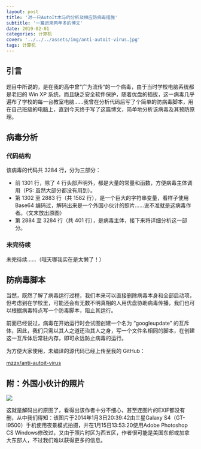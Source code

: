 ```yaml
---
layout: post
title: '对一只AutoIt木马的分析及相应防病毒措施'
subtitle: '一篇迟来两年多的博文'
date: 2019-02-01
categories: 计算机
cover: '../../../assets/img/anti-autoit-virus.jpg'
tags: 计算机
---
```


## 引言

题目中所说的，是在我的高中曾“广为流传”的一个病毒，由于当时学校电脑系统都是老旧的 Win XP 系统，而且缺乏安全软件保护，随着优盘的插拔，这一病毒几乎遍布了学校的每一台教室电脑……我曾在分析代码后写了个简单的防病毒脚本，用在自己班级的电脑上，直到今天终于写了这篇博文，简单地分析该病毒及其预防原理。

## 病毒分析

### 代码结构

该病毒的代码共 3284 行，分为三部分：

-   前 1301 行，除了 4 行头部声明外，都是大量的常量和函数，方便病毒主体调用（PS: 虽然大部分都没有用到）。
-   第 1302 至 2883 行（共 1582 行），是一个巨大的字符串变量，看样子使用 Base64 编码过，解码出来是一个外国小伙计的照片……说不准就是这病毒作者。（文末放出原图）
-   第 2884 至 3284 行（共 401 行），是病毒主体，接下来将详细分析这一部分。

### 未完待续

未完待续……（哦天哪我实在是太懒了！）

## 防病毒脚本

当然，既然了解了病毒运行过程，我们本来可以直接删除病毒本身和全部启动项，但考虑到在学校里，可能还会有无数不明真相的人用优盘协助病毒传播，我们也可以根据病毒特点写一个防毒脚本，阻止其运行。

前面已经说过，病毒在开始运行时会试图创建一个名为 “googleupdate” 的互斥体，因此，我们只需以其人之道还治其人之身，写一个文件名相同的脚本，在创建这一互斥体后常驻内存，即可永远防止病毒的运行。

为方便大家使用，未编译的源代码已经上传至我的 GitHub：

[mzzx/anti-autoit-virus](https://github.com/mzzx/anti-autoit-virus)

## 附：外国小伙计的照片

![](../../../assets/img/anti-autoit-virus-01.jpg)

这就是解码出的原图了，看得出该作者十分不细心，甚至连图片的EXIF都没有删，从中我们得知：该图片于2014年1月3日20:39:42由三星Galaxy S4（GT-I9500）手机使用夜景模式拍摄，并在1月15日13:53:20使用Adobe Photoshop CS Windows修改过，又由于照片时区为西五区，作者很可能是美国东部或加拿大东部人，不过我们难以获得更多的信息。
